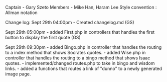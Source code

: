 Captain - Gary Szeto
Members - Mike Han, Haram Lee
Style convention : Allman notation


Change log:
Sept 29th 04:00pm - Created changelog.md (GS)

Sept 29th 05:00pm - added First.php in controllers that handles the first button to display the first quote (GS)

Sept 29th 09:30pm - added Bingo.php in controller that handles the routing to a index method that shows Socrates quotes.
				  - added Wise.php in controller that handles the routing to a bingo method that shows Isaac quotes.
				  - implemented/changed routes.php to take in bingo and wisdom links.
				  - added a functions that routes a link of "dunno" to a newly generated image page.
